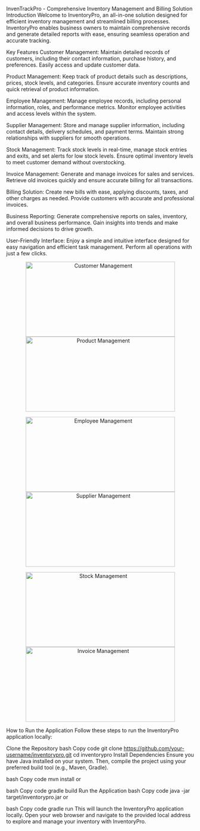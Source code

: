 InvenTrackPro - Comprehensive Inventory Management and Billing Solution
Introduction
Welcome to InventoryPro, an all-in-one solution designed for efficient inventory management and streamlined billing processes. InventoryPro enables business owners to maintain comprehensive records and generate detailed reports with ease, ensuring seamless operation and accurate tracking.

Key Features
Customer Management: Maintain detailed records of customers, including their contact information, purchase history, and preferences. Easily access and update customer data.

Product Management: Keep track of product details such as descriptions, prices, stock levels, and categories. Ensure accurate inventory counts and quick retrieval of product information.

Employee Management: Manage employee records, including personal information, roles, and performance metrics. Monitor employee activities and access levels within the system.

Supplier Management: Store and manage supplier information, including contact details, delivery schedules, and payment terms. Maintain strong relationships with suppliers for smooth operations.

Stock Management: Track stock levels in real-time, manage stock entries and exits, and set alerts for low stock levels. Ensure optimal inventory levels to meet customer demand without overstocking.

Invoice Management: Generate and manage invoices for sales and services. Retrieve old invoices quickly and ensure accurate billing for all transactions.

Billing Solution: Create new bills with ease, applying discounts, taxes, and other charges as needed. Provide customers with accurate and professional invoices.

Business Reporting: Generate comprehensive reports on sales, inventory, and overall business performance. Gain insights into trends and make informed decisions to drive growth.

User-Friendly Interface: Enjoy a simple and intuitive interface designed for easy navigation and efficient task management. Perform all operations with just a few clicks.

<p align="center">
    <img src="./graphics/customer_management.png" alt="Customer Management" width="400" height="200"/> <img src="./graphics/product_management.png" alt="Product Management" width="400" height="200"/>
</p>
<p align="center">
    <img src="./graphics/employee_management.png" alt="Employee Management" width="400" height="200"/> <img src="./graphics/supplier_management.png" alt="Supplier Management" width="400" height="200"/>
</p>
<p align="center">
    <img src="./graphics/stock_management.png" alt="Stock Management" width="400" height="200"/> <img src="./graphics/invoice_management.png" alt="Invoice Management" width="400" height="200"/>
</p>
How to Run the Application
Follow these steps to run the InventoryPro application locally:

Clone the Repository
bash
Copy code
git clone https://github.com/your-username/inventorypro.git
cd inventorypro
Install Dependencies
Ensure you have Java installed on your system. Then, compile the project using your preferred build tool (e.g., Maven, Gradle).

bash
Copy code
mvn install
or

bash
Copy code
gradle build
Run the Application
bash
Copy code
java -jar target/inventorypro.jar
or

bash
Copy code
gradle run
This will launch the InventoryPro application locally. Open your web browser and navigate to the provided local address to explore and manage your inventory with InventoryPro.
